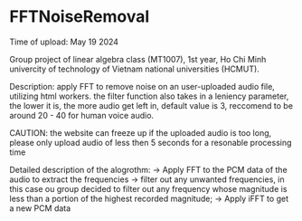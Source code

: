 # FFTNoiseRemoval
Time of upload: May 19 2024

Group project of linear algebra class (MT1007), 1st year, Ho Chi Minh univercity of technology of Vietnam national universities (HCMUT).



Description:
apply FFT to remove noise on an user-uploaded audio file, utilizing html workers.
the filter function also takes in a leniency parameter, the lower it is, the more audio get left in, default value is 3, reccomend to be around 20 - 40 for human voice audio.


CAUTION: the website can freeze up if the uploaded audio is too long, please only upload audio of less then 5 seconds for a resonable processing time



Detailed description of the alogrothm:
-> Apply FFT to the PCM data of the audio to extract the frequencies
-> filter out any unwanted frequencies, in this case ou group decided to filter out any frequency whose magnitude is less than a portion of the highest recorded magnitude;
-> Apply iFFT to get a new PCM data



